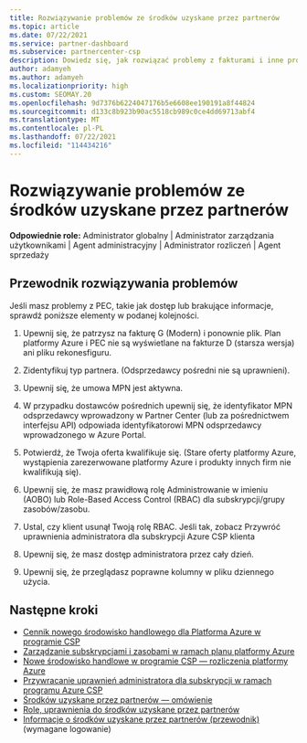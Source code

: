 ```yaml
---
title: Rozwiązywanie problemów ze środków uzyskane przez partnerów
ms.topic: article
ms.date: 07/22/2021
ms.service: partner-dashboard
ms.subservice: partnercenter-csp
description: Dowiedz się, jak rozwiązać problemy z fakturami i inne problemy dotyczące środków uzyskane przez partnerów.
author: adamyeh
ms.author: adamyeh
ms.localizationpriority: high
ms.custom: SEOMAY.20
ms.openlocfilehash: 9d7376b6224047176b5e6608ee190191a8f44824
ms.sourcegitcommit: d133c8b923b90ac5518cb989c0ce4dd69713abf4
ms.translationtype: MT
ms.contentlocale: pl-PL
ms.lasthandoff: 07/22/2021
ms.locfileid: "114434216"
---
```

# <a name="troubleshooting-partner-earned-credit"></a>Rozwiązywanie problemów ze środków uzyskane przez partnerów

**Odpowiednie role:** Administrator globalny | Administrator zarządzania użytkownikami | Agent administracyjny | Administrator rozliczeń | Agent sprzedaży

## <a name="troubleshooting-guide"></a>Przewodnik rozwiązywania problemów

Jeśli masz problemy z PEC, takie jak dostęp lub brakujące informacje, sprawdź poniższe elementy w podanej kolejności.

1. Upewnij się, że patrzysz na fakturę G (Modern) i ponownie plik. Plan platformy Azure i PEC nie są wyświetlane na fakturze D (starsza wersja) ani pliku rekonesfiguru.

2. Zidentyfikuj typ partnera. (Odsprzedawcy pośredni nie są uprawnieni).

3. Upewnij się, że umowa MPN jest aktywna.

4. W przypadku dostawców pośrednich upewnij się, że identyfikator MPN odsprzedawcy wprowadzony w Partner Center (lub za pośrednictwem interfejsu API) odpowiada identyfikatorowi MPN odsprzedawcy wprowadzonego w Azure Portal.

5. Potwierdź, że Twoja oferta kwalifikuje się. (Stare oferty platformy Azure, wystąpienia zarezerwowane platformy Azure i produkty innych firm nie kwalifikują się).

6. Upewnij się, że masz prawidłową rolę Administrowanie w imieniu (AOBO) lub Role-Based Access Control (RBAC) dla subskrypcji/grupy zasobów/zasobu.

7. Ustal, czy klient usunął Twoją rolę RBAC. Jeśli tak, zobacz Przywróć uprawnienia administratora dla subskrypcji Azure CSP klienta

8. Upewnij się, że masz dostęp administratora przez cały dzień.

9. Upewnij się, że przeglądasz poprawne kolumny w pliku dziennego użycia.

## <a name="next-steps"></a>Następne kroki

- [Cennik nowego środowisko handlowego dla Platforma Azure w programie CSP](azure-plan-price-list.md)
- [Zarządzanie subskrypcjami i zasobami w ramach planu platformy Azure](azure-plan-manage.md)
- [Nowe środowisko handlowe w programie CSP — rozliczenia platformy Azure](azure-plan-billing.md)
- [Przywracanie uprawnień administratora dla subskrypcji w ramach programu Azure CSP](revoke-reinstate-csp.md)
- [Środków uzyskane przez partnerów — omówienie](partner-earned-credit.md)
- [Role, uprawnienia do środków uzyskane przez partnerów](azure-roles-perms-pec.md)
- [Informacje o środków uzyskane przez partnerów (przewodnik)](https://partner.microsoft.com/resources/detail/understanding-partner-earned-credit-pdf) (wymagane logowanie)

